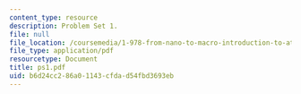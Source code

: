 ```yaml
---
content_type: resource
description: Problem Set 1.
file: null
file_location: /coursemedia/1-978-from-nano-to-macro-introduction-to-atomistic-modeling-techniques-january-iap-2007/b6d24cc286a01143cfdad54fbd3693eb_ps1.pdf
file_type: application/pdf
resourcetype: Document
title: ps1.pdf
uid: b6d24cc2-86a0-1143-cfda-d54fbd3693eb
---
```

